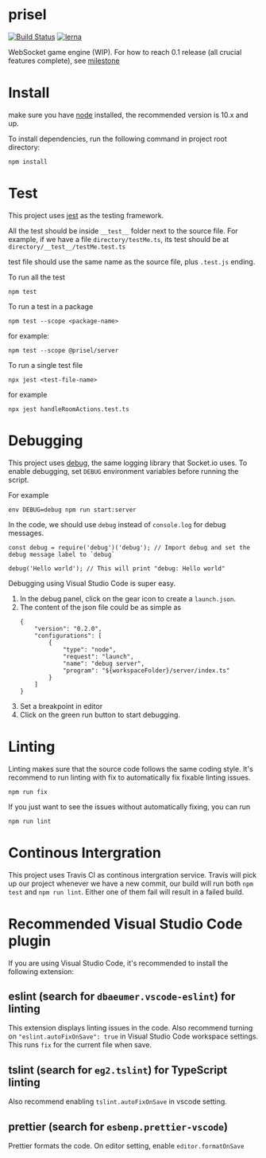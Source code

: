 # prisel

[![Build Status](https://travis-ci.org/SeawolvesAtCali/prisel.svg?branch=master)](https://travis-ci.org/SeawolvesAtCali/prisel)
[![lerna](https://img.shields.io/badge/maintained%20with-lerna-cc00ff.svg)](https://lernajs.io/)

WebSocket game engine (WIP). For how to reach 0.1 release (all crucial features complete), see
[milestone](https://github.com/SeawolvesAtCali/prisel/milestone/1)

# Install

make sure you have [node](https://nodejs.org/en/) installed, the recommended version is 10.x and up.

To install dependencies, run the following command in project root directory:

```
npm install
```

# Test

This project uses [jest](https://facebook.github.io/jest/) as the testing framework.

All the test should be inside `__test__` folder next to the source file. For example, if we have a
file `directory/testMe.ts`, its test should be at `directory/__test__/testMe.test.ts`

test file should use the same name as the source file, plus `.test.js` ending.

To run all the test

```
npm test
```

To run a test in a package

```
npm test --scope <package-name>
```

for example:

```
npm test --scope @prisel/server
```

To run a single test file

```
npx jest <test-file-name>
```

for example

```
npx jest handleRoomActions.test.ts
```

# Debugging

This project uses [debug](https://github.com/visionmedia/debug), the same logging library that
Socket.io uses. To enable debugging, set `DEBUG` environment variables before running the script.

For example

```
env DEBUG=debug npm run start:server
```

In the code, we should use `debug` instead of `console.log` for debug messages.

```
const debug = require('debug')('debug'); // Import debug and set the debug message label to `debug`

debug('Hello world'); // This will print "debug: Hello world"
```

Debugging using Visual Studio Code is super easy.

1.  In the debug panel, click on the gear icon to create a `launch.json`.
2.  The content of the json file could be as simple as
    ```
    {
        "version": "0.2.0",
        "configurations": [
            {
                "type": "node",
                "request": "launch",
                "name": "debug server",
                "program": "${workspaceFolder}/server/index.ts"
            }
        ]
    }
    ```
3.  Set a breakpoint in editor
4.  Click on the green run button to start debugging.

# Linting

Linting makes sure that the source code follows the same coding style. It's recommend to run linting
with fix to automatically fix fixable linting issues.

```
npm run fix
```

If you just want to see the issues without automatically fixing, you can run

```
npm run lint
```

# Continous Intergration

This project uses Travis CI as continous intergration service. Travis will pick up our project
whenever we have a new commit, our build will run both `npm test` and `npm run lint`. Either one of
them fail will result in a failed build.

# Recommended Visual Studio Code plugin

If you are using Visual Studio Code, it's recommended to install the following extension:

## eslint (search for `dbaeumer.vscode-eslint`) for linting

This extension displays linting issues in the code. Also recommend turning on
`"eslint.autoFixOnSave": true` in Visual Studio Code workspace settings. This runs `fix` for the
current file when save.

## tslint (search for `eg2.tslint`) for TypeScript linting

Also recommend enabling `tslint.autoFixOnSave` in vscode setting.

## prettier (search for `esbenp.prettier-vscode`)

Prettier formats the code. On editor setting, enable `editor.formatOnSave`
